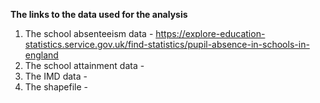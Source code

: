 **The links to the data used for the analysis**
1.  The school absenteeism data - https://explore-education-statistics.service.gov.uk/find-statistics/pupil-absence-in-schools-in-england
3.  The school attainment data -
4.  The IMD data -
5.  The shapefile - 
